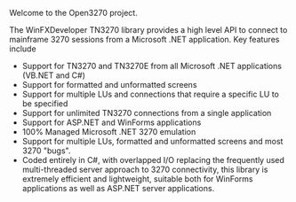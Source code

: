 Welcome to the Open3270 project.

The WinFXDeveloper TN3270 library provides a high level API to connect to mainframe 3270 sessions from a Microsoft .NET application.
Key features include

* Support for TN3270 and TN3270E from all Microsoft .NET applications (VB.NET and C#)
* Support for formatted and unformatted screens
* Support for multiple LUs and connections that require a specific LU to be specified
* Support for unlimited TN3270 connections from a single application
* Support for ASP.NET and WinForms applications
* 100% Managed Microsoft .NET 3270 emulation
* Support for multiple LUs, formatted and unformatted screens and most 3270 "bugs".
* Coded entirely in C#, with overlapped I/O replacing the frequently used multi-threaded server approach to 3270 connectivity, this library is extremely efficient and lightweight, suitable both for WinForms applications as well as ASP.NET server applications.
